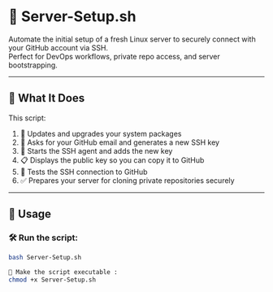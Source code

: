 # 🔧 Server-Setup.sh

Automate the initial setup of a fresh Linux server to securely connect with your GitHub account via SSH.  
Perfect for DevOps workflows, private repo access, and server bootstrapping.

---

## 📜 What It Does

This script:

1. 🧼 Updates and upgrades your system packages  
2. 📧 Asks for your GitHub email and generates a new SSH key  
3. 🔐 Starts the SSH agent and adds the new key  
4. 📋 Displays the public key so you can copy it to GitHub  
5. 🔗 Tests the SSH connection to GitHub  
6. ✅ Prepares your server for cloning private repositories securely

---

## 🚀 Usage

### 🛠️ Run the script:

```bash
bash Server-Setup.sh

📂 Make the script executable :
chmod +x Server-Setup.sh

